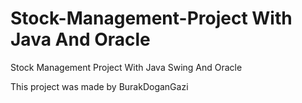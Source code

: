 # Stock-Management-Project With Java And Oracle
Stock Management Project With Java Swing And Oracle

This project was made by BurakDoganGazi



